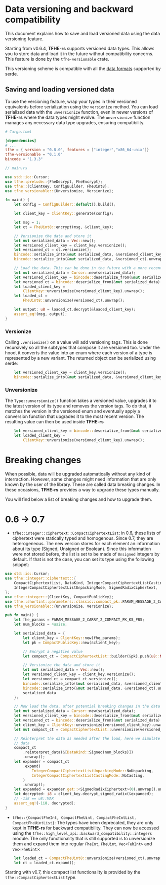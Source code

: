 # Data versioning and backward compatibility

This document explains how to save and load versioned data using the data versioning feature.

Starting from v0.6.4, **TFHE-rs** supports versioned data types. This allows you to store data and load it in the future without compatibility concerns. This feature is done by the `tfhe-versionable` crate.

This versioning scheme is compatible with all the [data formats](https://serde.rs/#data-formats) supported by serde.

## Saving and loading versioned data

To use the versioning feature, wrap your types in their versioned equivalents before serialization using the `versionize` method.
You can load serialized data with the `unversionize` function, even in newer versions of **TFHE-rs** where the data types might evolve. The `unversionize` function manages any necessary data type upgrades, ensuring compatibility.

```toml
# Cargo.toml

[dependencies]
# ...
tfhe = { version = "0.8.0", features = ["integer","x86_64-unix"]}
tfhe-versionable = "0.1.0"
bincode = "1.3.3"
```

```rust
// main.rs

use std::io::Cursor;
use tfhe::prelude::{FheDecrypt, FheEncrypt};
use tfhe::{ClientKey, ConfigBuilder, FheUint8};
use tfhe_versionable::{Unversionize, Versionize};

fn main() {
    let config = ConfigBuilder::default().build();

    let client_key = ClientKey::generate(config);

    let msg = 1;
    let ct = FheUint8::encrypt(msg, &client_key);

    // Versionize the data and store it
    let mut serialized_data = Vec::new();
    let versioned_client_key = client_key.versionize();
    let versioned_ct = ct.versionize();
    bincode::serialize_into(&mut serialized_data, &versioned_client_key).unwrap();
    bincode::serialize_into(&mut serialized_data, &versioned_ct).unwrap();

    // Load the data. This can be done in the future with a more recent version of tfhe-rs
    let mut serialized_data = Cursor::new(serialized_data);
    let versioned_client_key = bincode::deserialize_from(&mut serialized_data).unwrap();
    let versioned_ct = bincode::deserialize_from(&mut serialized_data).unwrap();
    let loaded_client_key =
        ClientKey::unversionize(versioned_client_key).unwrap();
    let loaded_ct =
        FheUint8::unversionize(versioned_ct).unwrap();

    let output: u8 = loaded_ct.decrypt(&loaded_client_key);
    assert_eq!(msg, output);
}
```

### Versionize

Calling `.versionize()` on a value will add versioning tags. This is done recursively so all the subtypes that compose it are versioned too. Under the hood, it converts the value into an enum where each version of a type is represented by a new variant. The returned object can be serialized using serde:

```Rust
    let versioned_client_key = client_key.versionize();
    bincode::serialize_into(&mut serialized_data, &versioned_client_key).unwrap();
```

### Unversionize

The `Type::unversionize()` function takes a versioned value, upgrades it to the latest version of its type and removes the version tags. To do that, it matches the version in the versioned enum and eventually apply a conversion function that upgrades it to the most recent version. The resulting value can then be used inside **TFHE-rs**

```Rust
    let versioned_client_key = bincode::deserialize_from(&mut serialized_data).unwrap();
    let loaded_client_key =
        ClientKey::unversionize(versioned_client_key).unwrap();
```

# Breaking changes

When possible, data will be upgraded automatically without any kind of interraction. However, some changes might need information that are only known by the user of the library. These are called data breaking changes. In these occasions, **TFHE-rs** provides a way to upgrade these types manually.

You will find below a list of breaking changes and how to upgrade them.

# 0.6 -> 0.7
- `tfhe::integer::ciphertext::CompactCiphertextList`:
  in 0.6, these lists of ciphertext were statically typed and homogenous. Since 0.7, they are heterogeneous. The new version stores for each element an information about its type (Signed, Unsigned or Boolean). Since this information were not stored before, the list is set to be made of `Unsigned` integers by default. If that is not the case, you can set its type using the following snippet:

```rust
use std::io::Cursor;
use tfhe::integer::ciphertext::{
    CompactCiphertextList, DataKind, IntegerCompactCiphertextListCastingMode,
    IntegerCompactCiphertextListUnpackingMode, SignedRadixCiphertext,
};
use tfhe::integer::{ClientKey, CompactPublicKey};
use tfhe::shortint::parameters::classic::compact_pk::PARAM_MESSAGE_2_CARRY_2_COMPACT_PK_KS_PBS;
use tfhe_versionable::{Unversionize, Versionize};

pub fn main() {
    let fhe_params = PARAM_MESSAGE_2_CARRY_2_COMPACT_PK_KS_PBS;
    let num_blocks = 4usize;

    let serialized_data = {
        let client_key = ClientKey::new(fhe_params);
        let pk = CompactPublicKey::new(&client_key);

        // Encrypt a negative value
        let compact_ct = CompactCiphertextList::builder(&pk).push(u8::MAX).build();

        // Versionize the data and store it
        let mut serialized_data = Vec::new();
        let versioned_client_key = client_key.versionize();
        let versioned_ct = compact_ct.versionize();
        bincode::serialize_into(&mut serialized_data, &versioned_client_key).unwrap();
        bincode::serialize_into(&mut serialized_data, &versioned_ct).unwrap();
        serialized_data
    };

    // Now load the data, after potential breaking changes in the data format
    let mut serialized_data = Cursor::new(serialized_data);
    let versioned_client_key = bincode::deserialize_from(&mut serialized_data).unwrap();
    let versioned_ct = bincode::deserialize_from(&mut serialized_data).unwrap();
    let client_key = ClientKey::unversionize(versioned_client_key).unwrap();
    let mut compact_ct = CompactCiphertextList::unversionize(versioned_ct).unwrap();

    // Reinterpret the data as needed after the load, here we simulate the need to load Unsigned
    // data
    compact_ct
        .reinterpret_data(&[DataKind::Signed(num_blocks)])
        .unwrap();
    let expander = compact_ct
        .expand(
            IntegerCompactCiphertextListUnpackingMode::NoUnpacking,
            IntegerCompactCiphertextListCastingMode::NoCasting,
        )
        .unwrap();
    let expanded = expander.get::<SignedRadixCiphertext>(0).unwrap().unwrap();
    let decrypted: i8 = client_key.decrypt_signed_radix(&expanded);
    // -1i8 == u8::MAX
    assert_eq!(-1i8, decrypted);
}
```

- `tfhe::{CompactFheInt, CompactFheUint, CompactFheIntList, CompactFheUintList}`:
  The types have been deprecated, they are only kept in **TFHE-rs** for backward compatibility. They can now be accessed using the `tfhe::high_level_api::backward_compatibility::integers` module. The only functionality that is still supported is to unversionize them and expand them into regular `FheInt`, `FheUint`, `Vec<FehInt>` and `Vec<FheUint>`:

```Rust
    let loaded_ct = CompactFheUint8::unversionize(versioned_ct).unwrap();
    let ct = loaded_ct.expand();
```
  Starting with v0.7, this compact list functionality is provided by the `tfhe::CompactCiphertextList` type.
